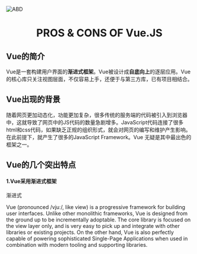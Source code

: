 ![ABD](https://github.com/Wonderful23/-/blob/master/11/t013dad0e25dfb0b247.jpg)
<div>
<h1 align= "center">PROS & CONS OF Vue.JS</h1></div>
<h2>Vue的简介</h2>
<p>  Vue是一套构建用户界面的<b>渐进式框架</b>。Vue被设计成<b>自底向上</b>的逐层应用。Vue的核心库只关注视图层面，不仅容易上手，还便于与第三方库，已有项目相结合。</p>
<h2>Vue出现的背景</h2>
<p>随着网页更加动态化，功能更加复杂，很多传统的服务端的代码被引入到浏览器中，这就导致了网页中的JS代码的数量急剧增多。JavaScript代码连接了很多html和css代码，如果缺乏正规的组织形式，就会对网页的编写和维护产生影响。在此前提下，就产生了很多的JavaScript Framework。Vue 无疑是其中最出色的框架之一。</p>
<h2>Vue的几个突出特点</h2>
<h4>1.Vue采用渐进式框架</h4>
<p>渐进式</p>
<p>
Vue (pronounced /vjuː/, like view) is a progressive framework for building user interfaces. Unlike other monolithic frameworks, Vue is designed from the ground up to be incrementally adoptable. The core library is focused on the view layer only, and is very easy to pick up and integrate with other libraries or existing projects. On the other hand, Vue is also perfectly capable of powering sophisticated Single-Page Applications when used in combination with modern tooling and supporting libraries.<p>

